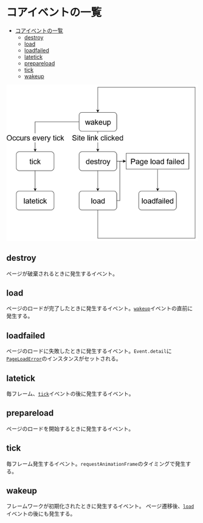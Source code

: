 # コアイベントの一覧

- [コアイベントの一覧](#コアイベントの一覧)
  - [destroy](#destroy)
  - [load](#load)
  - [loadfailed](#loadfailed)
  - [latetick](#latetick)
  - [prepareload](#prepareload)
  - [tick](#tick)
  - [wakeup](#wakeup)

![lifecycle](../../lifecycle.png)

## destroy
ページが破棄されるときに発生するイベント。

## load
ページのロードが完了したときに発生するイベント。[`wakeup`](#wakeup)イベントの直前に発生する。

## loadfailed
ページのロードに失敗したときに発生するイベント。`Event.detail`に[`PageLoadError`](errors.md#pageloaderror)のインスタンスがセットされる。

## latetick
毎フレーム、[`tick`](#tick)イベントの後に発生するイベント。

## prepareload
ページのロードを開始するときに発生するイベント。

## tick
毎フレーム発生するイベント。`requestAnimationFrame`のタイミングで発生する。

## wakeup
フレームワークが初期化されたときに発生するイベント。
ページ遷移後、[`load`](#load)イベントの後にも発生する。
